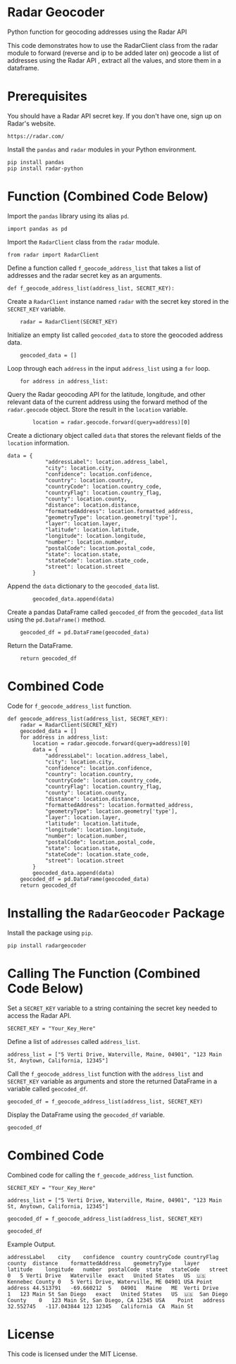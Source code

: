 # Radar Geocoder

Python function for geocoding addresses using the Radar API

This code demonstrates how to use the RadarClient class from the radar module to forward (reverse and ip to be added later on) geocode a list of addresses using the Radar API , extract all the values, and store them in a dataframe.

# Prerequisites
You should have a Radar API secret key. If you don't have one, sign up on Radar's website.

```
https://radar.com/
```

Install the ```pandas``` and ```radar``` modules in your Python environment.

```
pip install pandas
pip install radar-python
```

# Function (Combined Code Below)
Import the ```pandas``` library using its alias ```pd```.

```
import pandas as pd
```

Import the ```RadarClient``` class from the ```radar``` module.

```
from radar import RadarClient
```

Define a function called ```f_geocode_address_list``` that takes a list of addresses and the radar secret key as an arguments.

```
def f_geocode_address_list(address_list, SECRET_KEY):
```

Create a ```RadarClient``` instance named ```radar``` with the secret key stored in the ```SECRET_KEY``` variable.

```
    radar = RadarClient(SECRET_KEY)
```

Initialize an empty list called ```geocoded_data``` to store the geocoded address data.

```
    geocoded_data = []
```

Loop through each ```address``` in the input ```address_list``` using a ```for``` loop.

```
    for address in address_list:
```

Query the Radar geocoding API for the latitude, longitude, and other relevant data of the current address using the forward method of the ```radar.geocode``` object. Store the result in the ```location``` variable.

```
        location = radar.geocode.forward(query=address)[0]
```

Create a dictionary object called ```data``` that stores the relevant fields of the ```location``` information.

```
data = {
            "addressLabel": location.address_label,
            "city": location.city,
            "confidence": location.confidence,
            "country": location.country,
            "countryCode": location.country_code,
            "countryFlag": location.country_flag,
            "county": location.county,
            "distance": location.distance,
            "formattedAddress": location.formatted_address,
            "geometryType": location.geometry['type'],
            "layer": location.layer,
            "latitude": location.latitude,
            "longitude": location.longitude,
            "number": location.number,
            "postalCode": location.postal_code,
            "state": location.state,
            "stateCode": location.state_code,
            "street": location.street
        }
```

Append the ```data``` dictionary to the ```geocoded_data``` list.

```
        geocoded_data.append(data)
```

Create a pandas DataFrame called ```geocoded_df``` from the ```geocoded_data``` list using the ```pd.DataFrame()``` method.

```
    geocoded_df = pd.DataFrame(geocoded_data)
```

Return the DataFrame.

```
    return geocoded_df
```

# Combined Code

Code for ```f_geocode_address_list``` function.

```
def geocode_address_list(address_list, SECRET_KEY):
    radar = RadarClient(SECRET_KEY)
    geocoded_data = []
    for address in address_list:
        location = radar.geocode.forward(query=address)[0]
        data = {
            "addressLabel": location.address_label,
            "city": location.city,
            "confidence": location.confidence,
            "country": location.country,
            "countryCode": location.country_code,
            "countryFlag": location.country_flag,
            "county": location.county,
            "distance": location.distance,
            "formattedAddress": location.formatted_address,
            "geometryType": location.geometry['type'],
            "layer": location.layer,
            "latitude": location.latitude,
            "longitude": location.longitude,
            "number": location.number,
            "postalCode": location.postal_code,
            "state": location.state,
            "stateCode": location.state_code,
            "street": location.street
        }
        geocoded_data.append(data)
    geocoded_df = pd.DataFrame(geocoded_data)
    return geocoded_df
```

# Installing the ```RadarGeocoder``` Package
Install the package using ```pip```.

```
pip install radargeocoder
```

# Calling The Function (Combined Code Below)
Set a ```SECRET_KEY``` variable to a string containing the secret key needed to access the Radar API.

```
SECRET_KEY = "Your_Key_Here"
```

Define a list of ```addresses``` called ```address_list```.

```
address_list = ["5 Verti Drive, Waterville, Maine, 04901", "123 Main St, Anytown, California, 12345"]
```

Call the ```f_geocode_address_list``` function with the ```address_list``` and ```SECRET_KEY``` variable as arguments and store the returned DataFrame in a variable called ```geocoded_df```.

```
geocoded_df = f_geocode_address_list(address_list, SECRET_KEY)
```

Display the DataFrame using the ```geocoded_df``` variable.

```
geocoded_df
```

# Combined Code

Combined code for calling the ```f_geocode_address_list``` function.

```
SECRET_KEY = "Your_Key_Here"

address_list = ["5 Verti Drive, Waterville, Maine, 04901", "123 Main St, Anytown, California, 12345"]

geocoded_df = f_geocode_address_list(address_list, SECRET_KEY)

geocoded_df
```

Example Output.

```
addressLabel	city	confidence	country	countryCode	countryFlag	county	distance	formattedAddress	geometryType	layer	latitude	longitude	number	postalCode	state	stateCode	street
0	5 Verti Drive	Waterville	exact	United States	US	🇺🇸	Kennebec County	0	5 Verti Drive, Waterville, ME 04901 USA	Point	address	44.513791	-69.660212	5	04901	Maine	ME	Verti Drive
1	123 Main St	San Diego	exact	United States	US	🇺🇸	San Diego County	0	123 Main St, San Diego, CA 12345 USA	Point	address	32.552745	-117.043844	123	12345	California	CA	Main St
```

# License
This code is licensed under the MIT License.